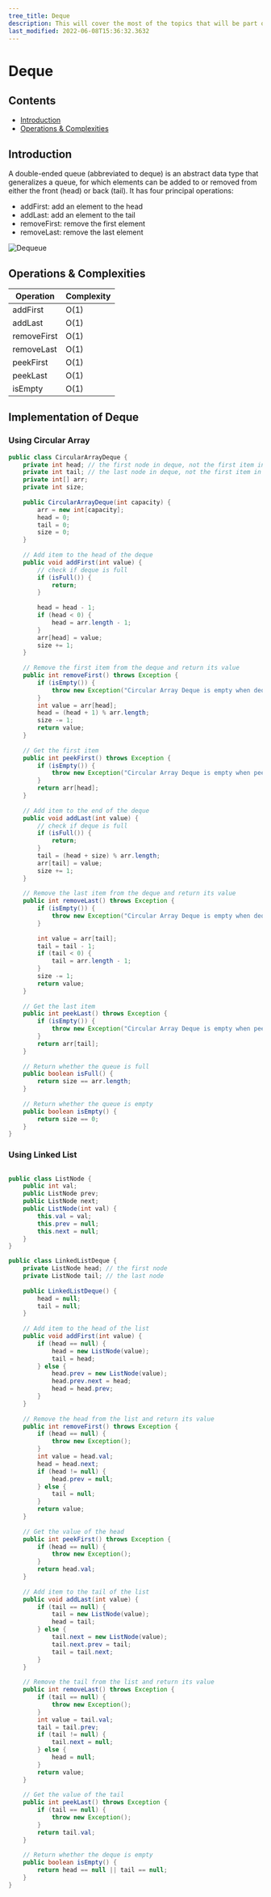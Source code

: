 ```yaml
---
tree_title: Deque
description: This will cover the most of the topics that will be part of the Dequeu
last_modified: 2022-06-08T15:36:32.3632
---
```


# Deque

## Contents

-   [Introduction](#introduction)
-   [Operations & Complexities](#operations--complexities)

## Introduction

A double-ended queue (abbreviated to deque) is an abstract data type that generalizes a queue, for which elements can be added to or removed from either the front (head) or back (tail). It has four principal operations:

<ul>
    <li>addFirst: add an element to the head</li>
    <li>addLast: add an element to the tail</li>
    <li>removeFirst: remove the first element</li>
    <li>removeLast: remove the last element</li>
</ul>

![Dequeue](_img/dequeue/2022-06-14-11-02-19.png)

## Operations & Complexities

| Operation   | Complexity |
| ----------- | ---------- |
| addFirst    | O(1)       |
| addLast     | O(1)       |
| removeFirst | O(1)       |
| removeLast  | O(1)       |
| peekFirst   | O(1)       |
| peekLast    | O(1)       |
| isEmpty    | O(1)       |

## Implementation of Deque
### Using Circular Array

```java showLineNumbers
public class CircularArrayDeque {
    private int head; // the first node in deque, not the first item in array
    private int tail; // the last node in deque, not the first item in array
    private int[] arr;
    private int size;
 
    public CircularArrayDeque(int capacity) {
        arr = new int[capacity];
        head = 0;
        tail = 0;
        size = 0;
    }
 
    // Add item to the head of the deque
    public void addFirst(int value) {
        // check if deque is full
        if (isFull()) {
            return;
        }
 
        head = head - 1;
        if (head < 0) {
            head = arr.length - 1;
        }
        arr[head] = value;
        size += 1;
    }
 
    // Remove the first item from the deque and return its value
    public int removeFirst() throws Exception {
        if (isEmpty()) {
            throw new Exception("Circular Array Deque is empty when dequeue!");
        }
        int value = arr[head];
        head = (head + 1) % arr.length;
        size -= 1;
        return value;
    }
 
    // Get the first item
    public int peekFirst() throws Exception {
        if (isEmpty()) {
            throw new Exception("Circular Array Deque is empty when peek!");
        }
        return arr[head];
    }
 
    // Add item to the end of the deque
    public void addLast(int value) {
        // check if deque is full
        if (isFull()) {
            return;
        }
        tail = (head + size) % arr.length;
        arr[tail] = value;
        size += 1;
    }
 
    // Remove the last item from the deque and return its value
    public int removeLast() throws Exception {
        if (isEmpty()) {
            throw new Exception("Circular Array Deque is empty when dequeue!");
        }
 
        int value = arr[tail];
        tail = tail - 1;
        if (tail < 0) {
            tail = arr.length - 1;
        }
        size -= 1;
        return value;
    }
 
    // Get the last item
    public int peekLast() throws Exception {
        if (isEmpty()) {
            throw new Exception("Circular Array Deque is empty when peek!");
        }
        return arr[tail];
    }
 
    // Return whether the queue is full
    public boolean isFull() {
        return size == arr.length;
    }
 
    // Return whether the queue is empty
    public boolean isEmpty() {
        return size == 0;
    }
}
```

### Using Linked List

```java showLineNumbers 

public class ListNode {
    public int val;
    public ListNode prev;
    public ListNode next;
    public ListNode(int val) {
        this.val = val;
        this.prev = null;
        this.next = null;
    }
}

public class LinkedListDeque {
    private ListNode head; // the first node
    private ListNode tail; // the last node
 
    public LinkedListDeque() {
        head = null;
        tail = null;
    }
 
    // Add item to the head of the list
    public void addFirst(int value) {
        if (head == null) {
            head = new ListNode(value);
            tail = head;
        } else {
            head.prev = new ListNode(value);
            head.prev.next = head;
            head = head.prev;
        }
    }
 
    // Remove the head from the list and return its value
    public int removeFirst() throws Exception {
        if (head == null) {
            throw new Exception();
        }
        int value = head.val;
        head = head.next;
        if (head != null) {
            head.prev = null;
        } else {
            tail = null;
        }
        return value;
    }
 
    // Get the value of the head
    public int peekFirst() throws Exception {
        if (head == null) {
            throw new Exception();
        }
        return head.val;
    }
 
    // Add item to the tail of the list
    public void addLast(int value) {
        if (tail == null) {
            tail = new ListNode(value);
            head = tail;
        } else {
            tail.next = new ListNode(value);
            tail.next.prev = tail;
            tail = tail.next;
        }
    }
 
    // Remove the tail from the list and return its value
    public int removeLast() throws Exception {
        if (tail == null) {
            throw new Exception();
        }
        int value = tail.val;
        tail = tail.prev;
        if (tail != null) {
            tail.next = null;
        } else {
            head = null;
        }
        return value;
    }
 
    // Get the value of the tail
    public int peekLast() throws Exception {
        if (tail == null) {
            throw new Exception();
        }
        return tail.val;
    }
 
    // Return whether the deque is empty
    public boolean isEmpty() {
        return head == null || tail == null;
    }
}
```